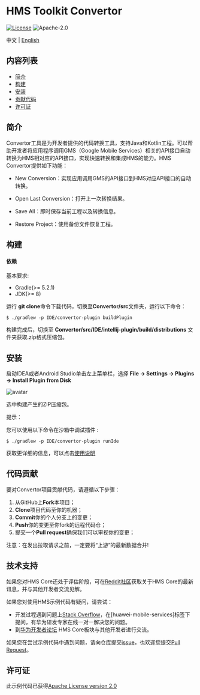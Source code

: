 # HMS Toolkit Convertor

[![License](https://img.shields.io/badge/Docs-hmsguides-brightgreen)](https://developer.huawei.com/consumer/cn/doc/development/Tools-Guides/overview-0000001050060881) ![Apache-2.0](https://img.shields.io/badge/license-Apache-blue)

中文 | [English](https://github.com/HMS-Core/hms-toolkit-convertor)

## 内容列表

 * [简介](#简介)
 * [构建](#构建)
 * [安装](#安装)
 * [贡献代码](#贡献代码)
 * [许可证](#许可证)

## 简介

Convertor工具是为开发者提供的代码转换工具，支持Java和Kotlin工程。可以帮助开发者将应用程序调用GMS（Google Mobile Services）相关的API接口自动转换为HMS相对应的API接口，实现快速转换和集成HMS的能力。HMS Convertor提供如下功能：

- New Conversion：实现应用调用GMS的API接口到HMS对应API接口的自动转换。

- Open Last Conversion：打开上一次转换结果。

- Save All：即时保存当前工程以及转换信息。

- Restore Project：使用备份文件恢复工程。

## 构建

#### 依赖

基本要求:

- Gradle(>= 5.2.1)
- JDK(>= 8)

运行 **git clone**命令下载代码，切换至**Convertor/src**文件夹，运行以下命令：

```shell
$ ./gradlew -p IDE/convertor-plugin buildPlugin
```

构建完成后，切换至 **Convertor/src/IDE/intellij-plugin/build/distributions** 文件夹获取.zip格式压缩包。 

## 安装

启动IDEA或者Android Studio单击左上菜单栏，选择 **File -> Settings -> Plugins -> Install Plugin from Disk**

![avatar](https://communityfile-drcn.op.hicloud.com/FileServer/getFile/cmtyPub/011/111/111/0000000000011111111.20200202174355.27600226939014491241655781001918:50510422152457:2800:B7365AA229F3984BF33549A22CB13A9D312E5FD82F0D48ADF1D0102637571B4D.png?needInitFileName=true)

选中构建产生的ZIP压缩包。

提示：

您可以使用以下命令在沙箱中调试插件 :

```shell
$ ./gradlew -p IDE/convertor-plugin runIde
```

获取更详细的信息，可以点击[使用说明](https://developer.huawei.com/consumer/cn/doc/development/Tools-Guides/overview-0000001050060881)

## 代码贡献

要对Convertor项目贡献代码，请遵循以下步骤：

  1. 从GitHub上**Fork**本项目； 
  2. **Clone**项目代码至你的机器；
  3. **Commit**你的个人分支上的变更； 
  4. **Push**你的变更至你fork的远程代码仓；
  5. 提交一个**Pull request**确保我们可以审视你的变更；

注意：在发出拉取请求之前，一定要将“上游”的最新数据合并!

## 技术支持
如果您对HMS Core还处于评估阶段，可在[Reddit社区](https://www.reddit.com/r/HMSCore/)获取关于HMS Core的最新讯息，并与其他开发者交流见解。

如果您对使用HMS示例代码有疑问，请尝试：
- 开发过程遇到问题上[Stack Overflow](https://stackoverflow.com/questions/tagged/huawei-mobile-services)，在[huawei-mobile-services]标签下提问，有华为研发专家在线一对一解决您的问题。
- 到[华为开发者论坛](https://developer.huawei.com/consumer/cn/forum/blockdisplay?fid=18) HMS Core板块与其他开发者进行交流。

如果您在尝试示例代码中遇到问题，请向仓库提交[issue](https://github.com/HMS-Core/hms-toolkit-convertor/issues)，也欢迎您提交[Pull Request](https://github.com/HMS-Core/hms-toolkit-convertor/pulls)。

## 许可证

此示例代码已获得[Apache License version 2.0](https://github.com/HMS-Core/hms-toolkit-convertor/blob/master/LICENSE)
